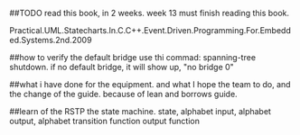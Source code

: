 ##TODO
read this book, in 2 weeks. week 13 must finish reading this book.

Practical.UML.Statecharts.In.C.C++.Event.Driven.Programming.For.Embedded.Systems.2nd.2009


##how to verify the default bridge
use thi commad: spanning-tree shutdown.
if no default bridge, it will show up, "no bridge 0"


##what i have done for the equipment.
and what I hope the team to do, and the change of the guide.
because of 
lean and borrows guide.

##learn of the RSTP
the state machine.
state, alphabet
input, alphabet
output, alphabet
transition function
output function

